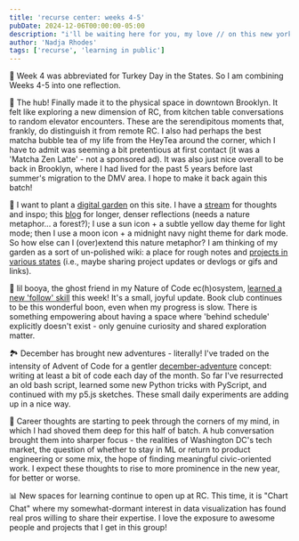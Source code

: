 ```yaml
---
title: 'recurse center: weeks 4-5'
pubDate: 2024-12-06T00:00:00-05:00
description: "i'll be waiting here for you, my love // on this new york city coast"
author: 'Nadja Rhodes'
tags: ['recurse', 'learning in public']
---
```


🦃 Week 4 was abbreviated for Turkey Day in the States. So I am combining Weeks 4-5 into one reflection.

👥 The hub! Finally made it to the physical space in downtown Brooklyn. It felt like exploring a new dimension of RC, from kitchen table conversations to random elevator encounters. These are the serendipitous moments that, frankly, do distinguish it from remote RC. I also had perhaps the best matcha bubble tea of my life from the HeyTea around the corner, which I have to admit was seeming a bit pretentious at first contact (it was a 'Matcha Zen Latte' - not a sponsored ad). It was also just nice overall to be back in Brooklyn, where I had lived for the past 5 years before last summer's migration to the DMV area. I hope to make it back again this batch!

🌱 I want to plant a [digital garden](https://maggieappleton.com/garden-history) on this site. I have a [stream](/stream) for thoughts and inspo; this [blog](/blog) for longer, denser reflections (needs a nature metaphor... a forest?); I use a sun icon + a subtle yellow day theme for light mode; then I use a moon icon + a midnight navy night theme for dark mode. So how else can I (over)extend this nature metaphor? I am thinking of my garden as a sort of un-polished wiki: a place for rough notes and [projects in various states](https://herman.bearblog.dev/my-product-is-my-garden/) (i.e., maybe sharing project updates or devlogs or gifs and links).

👻 lil booya, the ghost friend in my Nature of Code ec(h)osystem, [learned a new 'follow' skill](https://htmlpreview.github.io/?https://github.com/iconix/rc-natureofcode/blob/bb215f9b3e64958e393d4d59b81d4b56bffe3bee/echosystem/index.html) this week! It's a small, joyful update. Book club continues to be this wonderful boon, even when my progress is slow. There is something empowering about having a space where 'behind schedule' explicitly doesn't exist - only genuine curiosity and shared exploration matter.

🏞️ December has brought new adventures - literally! I've traded on the intensity of Advent of Code for a gentler [december-adventure](https://github.com/iconix/december-adventure) concept: writing at least a bit of code each day of the month. So far I've resurrected an old bash script, learned some new Python tricks with PyScript, and continued with my p5.js sketches. These small daily experiments are adding up in a nice way.

💼 Career thoughts are starting to peek through the corners of my mind, in which I had shoved them deep for this half of batch. A hub conversation brought them into sharper focus - the realities of Washington DC's tech market, the question of whether to stay in ML or return to product engineering or some mix, the hope of finding meaningful civic-oriented work. I expect these thoughts to rise to more prominence in the new year, for better or worse.

📊 New spaces for learning continue to open up at RC. This time, it is "Chart Chat" where my somewhat-dormant interest in data visualization has found real pros willing to share their expertise. I love the exposure to awesome people and projects that I get in this group!
